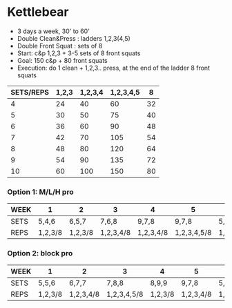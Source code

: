 # Kettlebear

- 3 days a week, 30' to 60'
- Double Clean&Press : ladders 1,2,3(4,5)
- Double Front Squat : sets of 8
- Start: c&p 1,2,3 + 3-5 sets of 8 front squats
- Goal: 150 c&p + 80 front squats
- Execution: do 1 clean + 1,2,3.. press, at the end of the ladder 8 front squats

  
SETS/REPS | 1,2,3 | 1,2,3,4 | 1,2,3,4,5 | 8
--- | --- | --- | --- | ---
4 | 24 | 40 | 60 | 32
5 | 30 | 50 | 75 | 40
6 | 36 | 60 | 90 | 48
7 | 42 | 70 | 105 | 54
8 | 48 | 80 | 120 | 64
9 | 54 | 90 | 135 | 72
10 | 60 | 100 | 150 | 80


### Option 1: M/L/H pro

WEEK | 1 | 2 | 3 | 4 | 5 | 6 
--- | --- | --- | --- | --- | --- | ---
SETS | 5,4,6 | 6,5,7 | 7,6,8 | 9,7,8 | 9,7,8 | 5,10,10
REPS | 1,2,3/8 | 1,2,3/8 | 1,2,3,4/8 | 1,2,3,4/8 | 1,2,3,4,5/8 | 1,2,3,4,5/8

### Option 2: block pro

WEEK | 1 | 2 | 3 | 4 | 5 | 6 
--- | --- | --- | --- | --- | --- | ---
SETS | 5,5,6 | 6,7,7 | 7,8,8 | 8,9,9 | 9,7,8 | 5,10,10
REPS | 1,2,3/8 | 1,2,3,4/8 | 1,2,3,4,5/8 | 1,2,3/8 | 1,2,3,4/8 | 1,2,3,4,5/8

